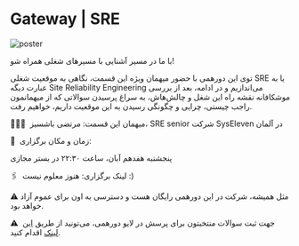 # Gateway | SRE

![poster](https://res.cloudinary.com/ddjzobmdv/image/upload/v1744021841/poster_tzt0oe.jpg)

با ما در مسیر آشنایی با مسیرهای شغلی همراه شو!

توی این دورهمی با حضور میهمان ویژه این قسمت، نگاهی به موقعیت شغلی SRE یا به عبارت دیگه Site Reliability Engineering می‌اندازیم و در ادامه، بعد از بررسی موشکافانه نقشه راه این شغل و چالش‌هاش، به سراغ پرسیدن سوالاتی که از میهمانمون راجب چیستی، چرایی و چگونگی رسیدن به این موقعیت داریم، خواهیم رفت.


👨🏻‍💻  میهمان این قسمت: مرتضی باشسیز، SRE senior شرکت SysEleven در آلمان

🏫  زمان و مکان برگزاری:

پنجشنبه هفدهم آبان، ساعت ۲۲:۳۰ در بستر مجازی


🖇  لینک برگزاری: هنوز معلوم نیست :)

⚠️ مثل همیشه، شرکت در این دورهمی رایگان هست و دسترسی به اون برای عموم آزاد خواهد بود.

⚠️  جهت ثبت سوالات منتخبتون برای پرسش در لایو دورهمی، می‌تونید از طریق [این لینک](https://forms.gle/cxAUjzQh6gZGwE6K9) اقدام کنید.


